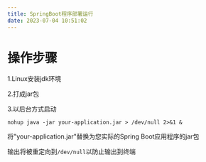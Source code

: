 ```yaml
---
title: SpringBoot程序部署运行
date: 2023-07-04 10:51:02
---
```


# 操作步骤

1.Linux安装jdk环境

2.打成jar包

3.以后台方式启动

```
nohup java -jar your-application.jar > /dev/null 2>&1 &
```

将"your-application.jar"替换为您实际的Spring Boot应用程序的jar包

输出将被重定向到`/dev/null`以防止输出到终端
